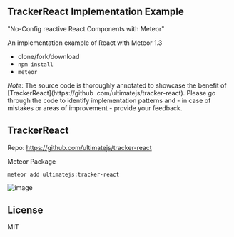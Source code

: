 ## TrackerReact Implementation Example
"No-Config reactive React Components with Meteor"

An implementation example of React with Meteor 1.3
* clone/fork/download
* `npm install`
* `meteor`

*Note*: The source code is thoroughly annotated to showcase the benefit of [TrackerReact](https://github
.com/ultimatejs/tracker-react). Please go through the code
 to 
identify implementation patterns and - in case of mistakes or areas of improvement - provide your feedback.

## TrackerReact
Repo: https://github.com/ultimatejs/tracker-react

Meteor Package

```
meteor add ultimatejs:tracker-react
```

![image](https://cloud.githubusercontent.com/assets/2397125/13386586/369daaa8-deae-11e5-9321-d63a8cd508cf.png)


## License
MIT

